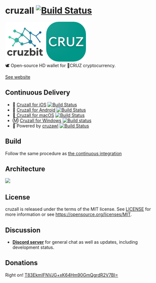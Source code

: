 # cruzall [![Build Status](https://travis-ci.org/GreenAppers/cruzall.svg?branch=master)](https://travis-ci.org/GreenAppers/cruzall)
<img src="assets/cruzbit.png" width=128 /> <img src="assets/icon.png" /><br/>🕊 Open-source HD wallet for 🤙CRUZ cryptocurrency.

[See website](https://www.greenappers.com/cruzall)

## Continuous Delivery

* 🍎 [Cruzall for iOS](https://github.com/GreenAppers/cruzall-ios) [![Build Status](https://travis-ci.org/GreenAppers/cruzall-ios.svg?branch=master)](https://travis-ci.org/GreenAppers/cruzall-ios)
* 🤖 [Cruzall for Android](https://github.com/GreenAppers/cruzall-android) [![Build Status](https://travis-ci.org/GreenAppers/cruzall-android.svg?branch=master)](https://travis-ci.org/GreenAppers/cruzall-android)
* 🍏 [Cruzall for macOS](https://github.com/GreenAppers/cruzall-macos) [![Build Status](https://travis-ci.org/GreenAppers/cruzall-macos.svg?branch=master)](https://travis-ci.org/GreenAppers/cruzall-macos)
* Ⓜ  [Cruzall for Windows](https://github.com/GreenAppers/cruzall-windows) [![Build status](https://ci.appveyor.com/api/projects/status/4yvp2a2b412pyrca?svg=true)](https://ci.appveyor.com/project/GreenAppers/cruzall-windows)
* 🎯 Powered by [cruzawl](https://github.com/GreenAppers/cruzawl) [![Build Status](https://travis-ci.org/GreenAppers/cruzawl.svg?branch=master)](https://travis-ci.org/GreenAppers/cruzawl)

## Build
Follow the same procedure as [the continuous integration](https://github.com/GreenAppers/cruzall/blob/master/.travis.yml)

## Architecture
<img src="https://www.greenappers.com/cruzawl/diagram.svg" />

## License

cruzall is released under the terms of the MIT license. See [LICENSE](https://github.com/GreenAppers/cruzall/blob/master/LICENSE) for more information or see https://opensource.org/licenses/MIT.

## Discussion

* **[Discord server](https://discord.gg/MRrEHYw)** for general chat as well as updates, including development status.

## Donations

Right on!  [T83EkmIFNVJG+xK64Hm90GmQgrdR2V7BI=](https://www.cruzbase.com/#/address/RWEgB+NQs/T83EkmIFNVJG+xK64Hm90GmQgrdR2V7BI=)

